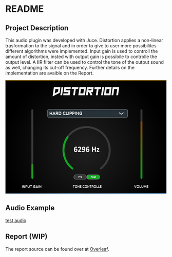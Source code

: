 # README

## Project Description
This audio plugin was developed with Juce.
Distortion applies a non-linear trasformation to the signal and in order to give to user more possibilites different algorithms were implemented.
Input gain is used to controll the amount of distortion, insted with output gain is possibile to controlle the output level.
A IIR filter can be used to control the tone of the output sound as well, changing its cut-off frequency.
Further details on the implementation are avaible on the Report.


![](Images/Gui.PNG)

## Audio Example
[test audio](https://raw.githubusercontent.com/Lorenzoncina/JuceDistortionPlugin/master/Examples/Alesis-Fusion-C3%20-%20Clean.wav)

## Report (WIP)
The report source can be found over at [Overleaf](https://www.overleaf.com/7977586355htyzcgvxndwf).
